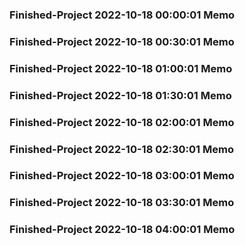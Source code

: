 ### Finished-Project 2022-10-18 00:00:01 Memo
### Finished-Project 2022-10-18 00:30:01 Memo
### Finished-Project 2022-10-18 01:00:01 Memo
### Finished-Project 2022-10-18 01:30:01 Memo
### Finished-Project 2022-10-18 02:00:01 Memo
### Finished-Project 2022-10-18 02:30:01 Memo
### Finished-Project 2022-10-18 03:00:01 Memo
### Finished-Project 2022-10-18 03:30:01 Memo
### Finished-Project 2022-10-18 04:00:01 Memo
